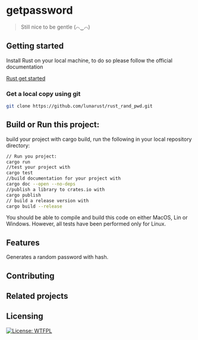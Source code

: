 # getpassword
> Still nice to be gentle (⌒‿⌒)

## Getting started

Install Rust on your local machine, to do so please follow the official documentation

[Rust get started](https://www.rust-lang.org/learn/get-started)


### Get a local copy using git

```bash
git clone https://github.com/lunarust/rust_rand_pwd.git
```

## Build or Run this project:

build your project with cargo build, run the following in your local repository directory:
```bash
// Run you project:
cargo run
//test your project with
cargo test
//build documentation for your project with
cargo doc --open --no-deps
//publish a library to crates.io with
cargo publish
// build a release version with
cargo build --release
```

You should be able to compile and build this code on either MacOS, Lin or Windows.
However, all tests have been performed only for Linux.

## Features

Generates a random password with hash.

## Contributing


## Related projects

## Licensing

[![License: WTFPL](https://img.shields.io/badge/License-WTFPL-brightgreen.svg)](http://www.wtfpl.net/about/)
